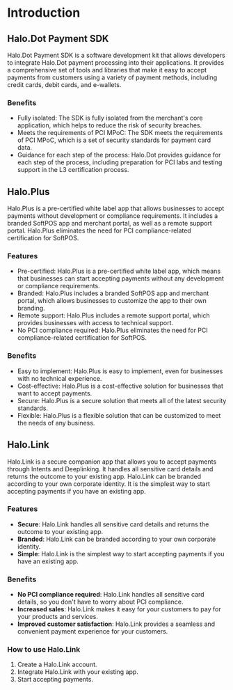 # Introduction

## Halo.Dot Payment SDK
Halo.Dot Payment SDK is a software development kit that allows developers to integrate Halo.Dot payment processing into their applications. It provides a comprehensive set of tools and libraries that make it easy to accept payments from customers using a variety of payment methods, including credit cards, debit cards, and e-wallets.

### Benefits

* Fully isolated: The SDK is fully isolated from the merchant's core application, which helps to reduce the risk of security breaches.
* Meets the requirements of PCI MPoC: The SDK meets the requirements of PCI MPoC, which is a set of security standards for payment card data.
* Guidance for each step of the process: Halo.Dot provides guidance for each step of the process, including preparation for PCI labs and testing support in the L3 certification process.

## Halo.Plus
Halo.Plus is a pre-certified white label app that allows businesses to accept payments without development or compliance requirements. It includes a branded SoftPOS app and merchant portal, as well as a remote support portal. Halo.Plus eliminates the need for PCI compliance-related certification for SoftPOS.

### Features

* Pre-certified: Halo.Plus is a pre-certified white label app, which means that businesses can start accepting payments without any development or compliance requirements.
* Branded: Halo.Plus includes a branded SoftPOS app and merchant portal, which allows businesses to customize the app to their own branding.
* Remote support: Halo.Plus includes a remote support portal, which provides businesses with access to technical support.
* No PCI compliance required: Halo.Plus eliminates the need for PCI compliance-related certification for SoftPOS.

### Benefits

* Easy to implement: Halo.Plus is easy to implement, even for businesses with no technical experience.
* Cost-effective: Halo.Plus is a cost-effective solution for businesses that want to accept payments.
* Secure: Halo.Plus is a secure solution that meets all of the latest security standards.
* Flexible: Halo.Plus is a flexible solution that can be customized to meet the needs of any business.

## Halo.Link
Halo.Link is a secure companion app that allows you to accept payments through Intents and Deeplinking. 
It handles all sensitive card details and returns the outcome to your existing app. 
Halo.Link can be branded according to your own corporate identity. 
It is the simplest way to start accepting payments if you have an existing app.

### Features

* **Secure**: Halo.Link handles all sensitive card details and returns the outcome to your existing app.
* **Branded**: Halo.Link can be branded according to your own corporate identity.
* **Simple**: Halo.Link is the simplest way to start accepting payments if you have an existing app.

### Benefits

* **No PCI compliance required**: Halo.Link handles all sensitive card details, so you don't have to worry about PCI compliance.
* **Increased sales**: Halo.Link makes it easy for your customers to pay for your products and services.
* **Improved customer satisfaction**: Halo.Link provides a seamless and convenient payment experience for your customers.

### How to use Halo.Link

1. Create a Halo.Link account.
2. Integrate Halo.Link with your existing app.
3. Start accepting payments.
